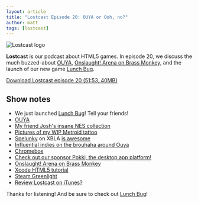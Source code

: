 ```yaml
---
layout: article
title: "Lostcast Episode 20: OUYA or Ooh, no?"
author: matt
tags: [lostcast]
---
```

<div class="full-frame">
	<img alt="Lostcast logo" src="/media/images/lostcast/custom/pokki.png">
</div>


**Lostcast** is our podcast about HTML5 games. In episode 20, we discuss the much buzzed-about [OUYA](http://www.kickstarter.com/projects/ouya/ouya-a-new-kind-of-video-game-console), [Onslaught! Arena on Brass Monkey](http://playbrassmonkey.com/onslaught-arena), and the launch of our new game [Lunch Bug](http://www.lunchbug.com/).

<a class="download-podcast" href="http://media.lostdecadegames.com/lostcast/lostcast_episode_20_ouya_or_ooh_no.mp3">
	Download Lostcast episode 20 (51:53, 40MB)
</a>

## Show notes

* We just launched [Lunch Bug](http://www.lunchbug.com/)! Tell your friends!
* [OUYA](http://www.kickstarter.com/projects/ouya/ouya-a-new-kind-of-video-game-console)
* [My friend Josh's insane NES collection](http://ka.richtaur.com/nesscans.htm)
* [Pictures of my WIP Metroid tattoo](https://twitter.com/#!/zeldamarie/media/slideshow?url=http%3A%2F%2Flockerz.com%2Fs%2F191459820)
* [Spelunky](http://spelunkyworld.com/) on XBLA [is awesome](http://raptr.com/richtaur/wall)
* [Influential indies on the brouhaha around Ouya](http://www.joystiq.com/2012/07/16/influential-indies-on-the-brouhaha-around-ouya/)
* [Chromebox](http://www.google.com/intl/en/chrome/devices/chromebox.html)
* [Check out our sponsor Pokki, the desktop app platform!](http://www.pokki.com/)
* [Onslaught! Arena on Brass Monkey](http://playbrassmonkey.com/onslaught-arena)
* [Xcode HTML5 tutorial](http://www.lostdecadegames.com/how-to-embed-html5-into-a-native-mac-osx-app/)
* [Steam Greenlight](http://steamcommunity.com/greenlight/)
* [Review Lostcast on iTunes?](http://itunes.apple.com/us/podcast/lostcast/id481950724)

Thanks for listening! And be sure to check out [Lunch Bug](http://www.lunchbug.com/)!
